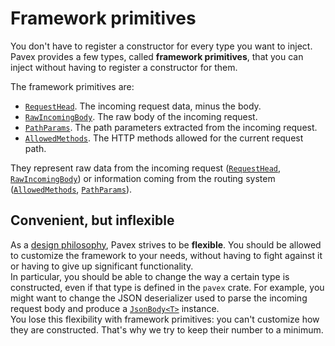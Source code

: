 # Framework primitives

You don't have to register a constructor for every type you want to inject.  
Pavex provides a few types, called **framework primitives**, that you can inject
without having to register a constructor for them.

The framework primitives are:

- [`RequestHead`][RequestHead]. The incoming request data, minus the body.
- [`RawIncomingBody`][RawIncomingBody]. The raw body of the incoming request.
- [`PathParams`][PathParams]. The path parameters extracted from the incoming request.
- [`AllowedMethods`][AllowedMethods]. The HTTP methods allowed for the current request path.

They represent raw data from the incoming request ([`RequestHead`][RequestHead], [`RawIncomingBody`][RawIncomingBody])
or information coming from the routing system ([`AllowedMethods`][AllowedMethods], [`PathParams`][PathParams]).

## Convenient, but inflexible

As a [design philosophy](../../../overview/why_pavex.md), Pavex strives to be **flexible**.
You should be allowed to customize the framework to your needs, without having to fight against it
or having to give up significant functionality.  
In particular, you should be able to change the way a certain type is constructed, even if that
type is defined in the `pavex` crate. For example, you might want to change the JSON deserializer used to parse the incoming request body
and produce a [`JsonBody<T>`][JsonBody] instance.  
You lose this flexibility with framework primitives: you can't customize how they are constructed.
That's why we try to keep their number to a minimum.

[RequestHead]: ../../../api_reference/pavex/request/struct.RequestHead.html
[PathParams]: ../../../api_reference/pavex/request/path/struct.PathParams.html
[AllowedMethods]: ../../../api_reference/pavex/router/enum.AllowedMethods.html
[RawIncomingBody]: ../../../api_reference/pavex/request/body/struct.RawIncomingBody.html
[JsonBody]: ../../../api_reference/pavex/request/body/struct.JsonBody.html
